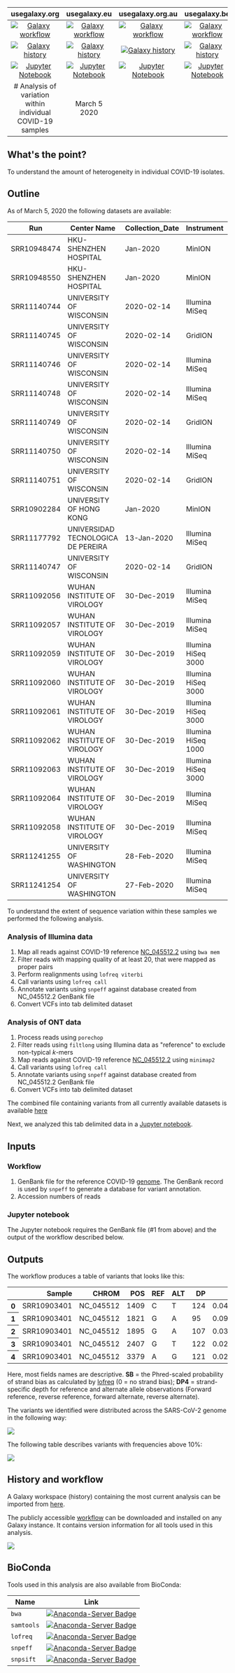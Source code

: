 | usegalaxy.org | usegalaxy.eu | usegalaxy.org.au | usegalaxy.be |
|:--------:|:------------:|:------------:|:------------:|
| [![Galaxy workflow](https://img.shields.io/static/v1?label=workflow&message=run&color=blue)](https://usegalaxy.org/u/aun1/w/covid-19-variation-analysis) | [![Galaxy workflow](https://img.shields.io/static/v1?label=workflow&message=run&color=blue)](https://usegalaxy.eu/u/wolfgang-maier/w/covid-19-variation-analysis) | [![Galaxy workflow](https://img.shields.io/static/v1?label=workflow&message=run&color=blue)](https://usegalaxy.org.au/u/simongladman/w/covid-19-variation) | [![Galaxy workflow](https://img.shields.io/static/v1?label=workflow&message=run&color=blue)](https://usegalaxy.be/u/ieguinoa/w/covid-19-variation) |
| [![Galaxy history](https://img.shields.io/static/v1?label=history&message=view&color=blue)](https://usegalaxy.org/u/aun1/h/covid-19-variation) | [![Galaxy history](https://img.shields.io/static/v1?label=history&message=view&color=blue)](https://usegalaxy.eu/u/wolfgang-maier/h/covid-19-intra-variation) | [![Galaxy history](https://img.shields.io/static/v1?label=history&message=view&color=blue)](https://usegalaxy.org.au/u/simongladman/h/covid-19-variation) | [![Galaxy history](https://img.shields.io/static/v1?label=history&message=view&color=blue)](https://usegalaxy.be/u/ieguinoa/h/covid-19-variation) |
| [![Jupyter Notebook](https://img.shields.io/static/v1?label=Jupyter%20Notebook&message=run&color=blue)](variation_analysis.ipynb) | [![Jupyter Notebook](https://img.shields.io/static/v1?label=Jupyter%20Notebook&message=run&color=blue)](variation_analysis.ipynb) | [![Jupyter Notebook](https://img.shields.io/static/v1?label=Jupyter%20Notebook&message=run&color=blue)](variation_analysis.ipynb) | [![Jupyter Notebook](https://img.shields.io/static/v1?label=Jupyter%20Notebook&message=run&color=blue)](variation_analysis.ipynb) |
# Analysis of variation within individual COVID-19 samples | March 5 2020

## What's the point?

To understand the amount of heterogeneity in individual COVID-19 isolates.

## Outline

As of March 5, 2020 the following datasets are available:

|Run|Center Name|Collection_Date|Instrument|LibraryLayout|MBases| 
|---|-----------|---------------|----------|-------------|------|
|SRR10948474|HKU-SHENZHEN HOSPITAL|Jan-2020|MinION|SINGLE|284|
|SRR10948550|HKU-SHENZHEN HOSPITAL|Jan-2020|MinION|SINGLE|146|
|SRR11140744|UNIVERSITY OF WISCONSIN|2020-02-14|Illumina MiSeq|PAIRED|226|
|SRR11140745|UNIVERSITY OF WISCONSIN|2020-02-14|GridION|SINGLE|260|
|SRR11140746|UNIVERSITY OF WISCONSIN|2020-02-14|Illumina MiSeq|PAIRED|159|
|SRR11140748|UNIVERSITY OF WISCONSIN|2020-02-14|Illumina MiSeq|PAIRED|190|
|SRR11140749|UNIVERSITY OF WISCONSIN|2020-02-14|GridION|SINGLE|304|
|SRR11140750|UNIVERSITY OF WISCONSIN|2020-02-14|Illumina MiSeq|PAIRED|7|
|SRR11140751|UNIVERSITY OF WISCONSIN|2020-02-14|GridION|SINGLE|23|
|SRR10902284|UNIVERSITY OF HONG KONG|Jan-2020|MinION|SINGLE|90|
|SRR11177792|UNIVERSIDAD TECNOLOGICA DE PEREIRA|13-Jan-2020|Illumina MiSeq|PAIRED|2817|
|SRR11140747|UNIVERSITY OF WISCONSIN|2020-02-14|GridION|SINGLE|359|
|SRR11092056|WUHAN INSTITUTE OF VIROLOGY|30-Dec-2019|Illumina MiSeq|PAIRED|1484|
|SRR11092057|WUHAN INSTITUTE OF VIROLOGY|30-Dec-2019|Illumina MiSeq|PAIRED|1456|
|SRR11092059|WUHAN INSTITUTE OF VIROLOGY|30-Dec-2019|Illumina HiSeq 3000|PAIRED|11539|
|SRR11092060|WUHAN INSTITUTE OF VIROLOGY|30-Dec-2019|Illumina HiSeq 3000|PAIRED|8902|
|SRR11092061|WUHAN INSTITUTE OF VIROLOGY|30-Dec-2019|Illumina HiSeq 3000|PAIRED|10276|
|SRR11092062|WUHAN INSTITUTE OF VIROLOGY|30-Dec-2019|Illumina HiSeq 1000|PAIRED|18391|
|SRR11092063|WUHAN INSTITUTE OF VIROLOGY|30-Dec-2019|Illumina HiSeq 3000|PAIRED|20124|
|SRR11092064|WUHAN INSTITUTE OF VIROLOGY|30-Dec-2019|Illumina MiSeq|PAIRED|1036|
|SRR11092058|WUHAN INSTITUTE OF VIROLOGY|30-Dec-2019|Illumina MiSeq|PAIRED|2232|
|SRR11241255|UNIVERSITY OF WASHINGTON|28-Feb-2020|Illumina MiSeq|SINGLE|22|
|SRR11241254|UNIVERSITY OF WASHINGTON|27-Feb-2020|Illumina MiSeq|SINGLE|22|

To understand the extent of sequence variation within these samples we performed the following analysis. 

### Analysis of Illumina data

 1. Map all reads against COVID-19 reference [NC_045512.2](https://www.ncbi.nlm.nih.gov/nuccore/NC_045512) using `bwa mem`
 2. Filter reads with mapping quality of at least 20, that were mapped as proper pairs
 3. Perform realignments using `lofreq viterbi`
 4. Call variants using `lofreq call`
 5. Annotate variants using `snpeff` against database created from NC_045512.2 GenBank file
 6. Convert VCFs into tab delimited dataset

### Analysis of ONT data

 1. Process reads using `porechop`
 2. Filter reads using `filtlong` using Illumina data as "reference" to exclude non-typical *k*-mers
 3. Map reads against COVID-19 reference [NC_045512.2](https://www.ncbi.nlm.nih.gov/nuccore/NC_045512) using `minimap2`
 4. Call variants using `lofreq call`
 5. Annotate variants using `snpeff` against database created from NC_045512.2 GenBank file
 6. Convert VCFs into tab delimited dataset

The combined file containing variants from all currently available datasets is available [here](variant_list.tsv)

 Next, we analyzed this tab delimited data in a [Jupyter notebook](variation_analysis.ipynb).

## Inputs

### Workflow

1. GenBank file for the reference COVID-19 [genome](https://www.ncbi.nlm.nih.gov/nuccore/NC_045512).
   The GenBank record is used by `snpeff` to generate a database for variant annotation.
2. Accession numbers of reads

### Jupyter notebook

The Jupyter notebook requires the GenBank file (#1 from above) and the output of the workflow described below.

## Outputs

The workflow produces a table of variants that looks like this:

<div>
<table>
  <thead>
    <tr style="text-align: right;">
      <th></th>
      <th>Sample</th>
      <th>CHROM</th>
      <th>POS</th>
      <th>REF</th>
      <th>ALT</th>
      <th>DP</th>
      <th>AF</th>
      <th>SB</th>
      <th>DP4</th>
      <th>IMPACT</th>
      <th>FUNCLASS</th>
      <th>EFFECT</th>
      <th>GENE</th>
      <th>CODON</th>
    </tr>
  </thead>
  <tbody>
    <tr>
      <th>0</th>
      <td>SRR10903401</td>
      <td>NC_045512</td>
      <td>1409</td>
      <td>C</td>
      <td>T</td>
      <td>124</td>
      <td>0.040323</td>
      <td>1</td>
      <td>66,53,2,3</td>
      <td>MODERATE</td>
      <td>MISSENSE</td>
      <td>NON_SYNONYMOUS_CODING</td>
      <td>orf1ab</td>
      <td>Cat/Tat</td>
    </tr>
    <tr>
      <th>1</th>
      <td>SRR10903401</td>
      <td>NC_045512</td>
      <td>1821</td>
      <td>G</td>
      <td>A</td>
      <td>95</td>
      <td>0.094737</td>
      <td>0</td>
      <td>49,37,5,4</td>
      <td>MODERATE</td>
      <td>MISSENSE</td>
      <td>NON_SYNONYMOUS_CODING</td>
      <td>orf1ab</td>
      <td>gGt/gAt</td>
    </tr>
    <tr>
      <th>2</th>
      <td>SRR10903401</td>
      <td>NC_045512</td>
      <td>1895</td>
      <td>G</td>
      <td>A</td>
      <td>107</td>
      <td>0.037383</td>
      <td>0</td>
      <td>51,52,2,2</td>
      <td>MODERATE</td>
      <td>MISSENSE</td>
      <td>NON_SYNONYMOUS_CODING</td>
      <td>orf1ab</td>
      <td>Gta/Ata</td>
    </tr>
    <tr>
      <th>3</th>
      <td>SRR10903401</td>
      <td>NC_045512</td>
      <td>2407</td>
      <td>G</td>
      <td>T</td>
      <td>122</td>
      <td>0.024590</td>
      <td>0</td>
      <td>57,62,1,2</td>
      <td>MODERATE</td>
      <td>MISSENSE</td>
      <td>NON_SYNONYMOUS_CODING</td>
      <td>orf1ab</td>
      <td>aaG/aaT</td>
    </tr>
    <tr>
      <th>4</th>
      <td>SRR10903401</td>
      <td>NC_045512</td>
      <td>3379</td>
      <td>A</td>
      <td>G</td>
      <td>121</td>
      <td>0.024793</td>
      <td>0</td>
      <td>56,62,1,2</td>
      <td>LOW</td>
      <td>SILENT</td>
      <td>SYNONYMOUS_CODING</td>
      <td>orf1ab</td>
      <td>gtA/gtG</td>
    </tr>
  </tbody>
</table>
</div>

Here, most fields names are descriptive. **SB** = the Phred-scaled probability of strand bias as calculated by [lofreq](https://csb5.github.io/lofreq/) (0 = no strand bias); **DP4** = strand-specific depth for reference and alternate allele observations (Forward reference, reverse reference, forward alternate, reverse alternate).

The variants we identified were distributed across the SARS-CoV-2 genome in the following way:

![](var_map.png)

The following table describes variants with frequencies above 10%:

![](S_var.png)

## History and workflow

A Galaxy workspace (history) containing the most current analysis can be imported from [here](https://usegalaxy.org/u/aun1/h/covid-19-variation).

The publicly accessible [workflow](https://usegalaxy.org/u/aun1/w/covid-19-variation-analysis) can be downloaded and installed on any Galaxy instance. It contains version information for all tools used in this analysis.

![](var_wf.png)

## BioConda

Tools used in this analysis are also available from BioConda:

| Name | Link |
|------|----------------|
| `bwa` | [![Anaconda-Server Badge](https://anaconda.org/bioconda/bwa/badges/version.svg)](https://anaconda.org/bioconda/bwa) |
| `samtools` | [![Anaconda-Server Badge](https://anaconda.org/bioconda/samtools/badges/version.svg)](https://anaconda.org/bioconda/samtools) |
| `lofreq` | [![Anaconda-Server Badge](https://anaconda.org/bioconda/lofreq/badges/version.svg)](https://anaconda.org/bioconda/lofreq) |
| `snpeff` | [![Anaconda-Server Badge](https://anaconda.org/bioconda/snpeff/badges/version.svg)](https://anaconda.org/bioconda/snpeff) |
| `snpsift` | [![Anaconda-Server Badge](https://anaconda.org/bioconda/snpsift/badges/version.svg)](https://anaconda.org/bioconda/snpsift) |
